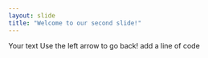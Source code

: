 ```yaml
---
layout: slide
title: "Welcome to our second slide!"
---
```

Your text
Use the left arrow to go back!
add a line of code
